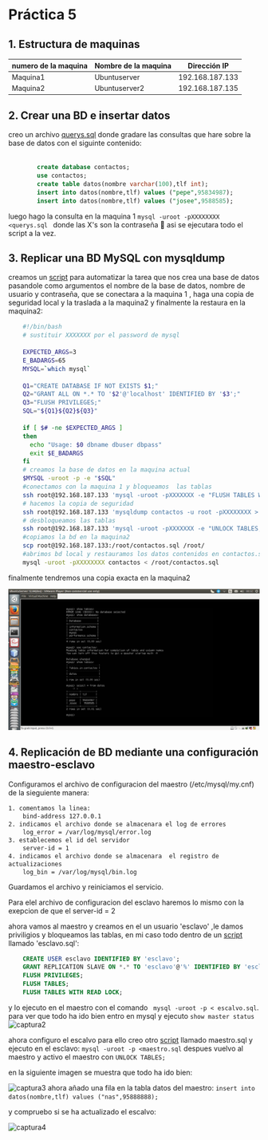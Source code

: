 # Práctica 5

## 1. Estructura de  maquinas

numero de la maquina|Nombre de la maquina | Dirección IP
-----------|------------ | -------------
Maquina1 | Ubuntuserver | 192.168.187.133
Maquina2 | Ubuntuserver2 | 192.168.187.135


## 2. Crear una BD e insertar datos

creo un archivo [querys.sql](https://github.com/NAEL1/SWAP2015/blob/master/practica5/querys.sql) donde gradare las consultas que hare sobre la base de datos con el siguinte contenido:

```sql

		create database contactos;
		use contactos;
		create table datos(nombre varchar(100),tlf int);
		insert into datos(nombre,tlf) values ("pepe",95834987);
		insert into datos(nombre,tlf) values ("josee",9588585);
```

luego hago la consulta en la maquina 1 `mysql -uroot -pXXXXXXXX <querys.sql ` donde las X's son la contraseña :eyes:
asi se ejecutara todo el script a la vez.

## 3. Replicar una BD MySQL con mysqldump

creamos un [script](https://github.com/NAEL1/SWAP2015/blob/master/practica5/sqlDump.sh) para automatizar la tarea  que nos crea una base de datos pasandole como argumentos el nombre de la base de datos, nombre de usuario y contraseña, que se conectara a la maquina 1 , haga una copia de seguridad local  y la traslada a la maquina2 y finalmente la restaura en la maquina2:


``` bash
	#!/bin/bash
	# sustituir XXXXXXX por el password de mysql

	EXPECTED_ARGS=3
	E_BADARGS=65
	MYSQL=`which mysql`
	 
	Q1="CREATE DATABASE IF NOT EXISTS $1;"
	Q2="GRANT ALL ON *.* TO '$2'@'localhost' IDENTIFIED BY '$3';"
	Q3="FLUSH PRIVILEGES;"
	SQL="${Q1}${Q2}${Q3}"
	 
	if [ $# -ne $EXPECTED_ARGS ]
	then
	  echo "Usage: $0 dbname dbuser dbpass"
	  exit $E_BADARGS
	fi
	# creamos la base de datos en la maquina actual
	$MYSQL -uroot -p -e "$SQL"
	#conectamos con la maquina 1 y bloqueamos  las tablas
	ssh root@192.168.187.133 'mysql -uroot -pXXXXXXX -e "FLUSH TABLES WITH READ LOCK;" '
	# hacemos la copia de seguridad 
	ssh root@192.168.187.133 'mysqldump contactos -u root -pXXXXXXXX > /root/contactos.sql'
	# desbloqueamos las tablas
	ssh root@192.168.187.133 'mysql -uroot -pXXXXXXX -e "UNLOCK TABLES;"'
	#copiamos la bd en la maquina2
	scp root@192.168.187.133:/root/contactos.sql /root/
	#abrimos bd local y restauramos los datos contenidos en contactos.sql
	mysql -uroot -pXXXXXXXX contactos < /root/contactos.sql

```


finalmente tendremos una copia exacta en la  maquina2

![imagen](https://github.com/NAEL1/SWAP2015/blob/master/practica5/captura1.png)



## 4. Replicación de BD mediante una configuración maestro-esclavo


Configuramos el archivo de configuracion del maestro (/etc/mysql/my.cnf) de la sieguiente manera:

	1. comentamos la linea:
		bind-address 127.0.0.1
	2. indicamos el archivo donde se almacenara el log de errores
		log_error = /var/log/mysql/error.log
	3. establecemos el id del servidor
		server-id = 1
	4. indicamos el archivo donde se almacenara  el registro de actualizaciones
		log_bin = /var/log/mysql/bin.log

Guardamos el archivo y reiniciamos el servicio.

Para elel archivo de configuracion del esclavo haremos lo mismo con la exepcion de que el server-id = 2 

ahora vamos al maestro y creamos en el un usuario 'esclavo' ,le damos priviligios  y bloqueamos las tablas, en mi caso todo dentro de un [script]() llamado 'esclavo.sql':

``` sql
	CREATE USER esclavo IDENTIFIED BY 'esclavo';
	GRANT REPLICATION SLAVE ON *.* TO 'esclavo'@'%' IDENTIFIED BY 'esclavo';
	FLUSH PRIVILEGES;
	FLUSH TABLES;
	FLUSH TABLES WITH READ LOCK;
```

y lo ejecuto en el maestro con el comando ` mysql -uroot -p < escalvo.sql`. para ver que todo ha ido bien entro en mysql y ejecuto `show master status`
![captura2]()

ahora configuro el escalvo para ello creo otro [script]() llamado maestro.sql y ejecuto en el esclavo:
`mysql -uroot -p <maestro.sql`
 despues vuelvo al maestro  y activo el maestro con `UNLOCK TABLES;`
 
 en la siguiente imagen se muestra que todo ha ido bien:

 ![captura3]()
ahora añado una fila en la tabla datos del maestro:
 `insert into datos(nombre,tlf) values ("nas",95888888);`

y compruebo si se ha actualizado el escalvo:

 ![captura4]()